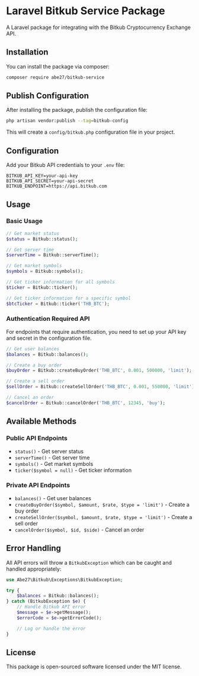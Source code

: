 # Laravel Bitkub Service Package

A Laravel package for integrating with the Bitkub Cryptocurrency Exchange API.

## Installation

You can install the package via composer:

```bash
composer require abe27/bitkub-service
```

## Publish Configuration

After installing the package, publish the configuration file:

```bash
php artisan vendor:publish --tag=bitkub-config
```

This will create a `config/bitkub.php` configuration file in your project.

## Configuration

Add your Bitkub API credentials to your `.env` file:

```
BITKUB_API_KEY=your-api-key
BITKUB_API_SECRET=your-api-secret
BITKUB_ENDPOINT=https://api.bitkub.com
```

## Usage

### Basic Usage

```php
// Get market status
$status = Bitkub::status();

// Get server time
$serverTime = Bitkub::serverTime();

// Get market symbols
$symbols = Bitkub::symbols();

// Get ticker information for all symbols
$ticker = Bitkub::ticker();

// Get ticker information for a specific symbol
$btcTicker = Bitkub::ticker('THB_BTC');
```

### Authentication Required API

For endpoints that require authentication, you need to set up your API key and secret in the configuration file.

```php
// Get user balances
$balances = Bitkub::balances();

// Create a buy order
$buyOrder = Bitkub::createBuyOrder('THB_BTC', 0.001, 500000, 'limit');

// Create a sell order
$sellOrder = Bitkub::createSellOrder('THB_BTC', 0.001, 550000, 'limit');

// Cancel an order
$cancelOrder = Bitkub::cancelOrder('THB_BTC', 12345, 'buy');
```

## Available Methods

### Public API Endpoints

-   `status()` - Get server status
-   `serverTime()` - Get server time
-   `symbols()` - Get market symbols
-   `ticker($symbol = null)` - Get ticker information

### Private API Endpoints

-   `balances()` - Get user balances
-   `createBuyOrder($symbol, $amount, $rate, $type = 'limit')` - Create a buy order
-   `createSellOrder($symbol, $amount, $rate, $type = 'limit')` - Create a sell order
-   `cancelOrder($symbol, $id, $side)` - Cancel an order

## Error Handling

All API errors will throw a `BitkubException` which can be caught and handled appropriately:

```php
use Abe27\Bitkub\Exceptions\BitkubException;

try {
    $balances = Bitkub::balances();
} catch (BitkubException $e) {
    // Handle Bitkub API error
    $message = $e->getMessage();
    $errorCode = $e->getErrorCode();

    // Log or handle the error
}
```

## License

This package is open-sourced software licensed under the MIT license.
